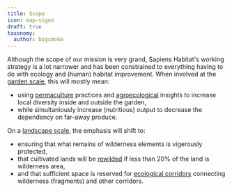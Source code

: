 ```yaml
---
title: Scope
icon: map-signs
draft: true
taxonomy:
  author: bigsmoke
---
```


Although the scope of our mission is very grand, Sapiens Habitat's working
strategy is a lot narrower and has been constrained to everything having to do
with ecology and (human) habitat improvement. When involved at the [garden
scale](/scale/garden), this will mostly mean:

* using [permaculture](permaculture) practices and [agroecological](agroecology)
  insights to increase local diversity inside and outside the garden,
* while simultaniously increase (nutritious) output to decrease the dependency
  on far-away produce.

On a [landscape scale](/scale/landscape), the emphasis will shift to:

* ensuring that what remains of wilderness elements is vigerously protected,
* that cultivated lands will be [rewilded](/scope/rewilding) if less than 20%
  of the land is wilderness area,
* and that sufficient space is reserved for [ecological corridors](corridors)
  connecting wilderness (fragments) and other corridors.
